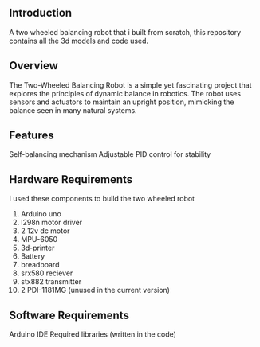 **Introduction**
------------------
A two wheeled balancing robot that i built from scratch, this repository contains all the 3d models and code used.


**Overview**
---------------
  The Two-Wheeled Balancing Robot is a simple yet fascinating project that explores the principles of dynamic balance in robotics. The robot uses sensors and actuators to maintain an upright position, mimicking the balance seen in many natural systems.

**Features**
------------------------
  Self-balancing mechanism
  Adjustable PID control for stability

**Hardware Requirements**
---------------------------
I used these components to build the two wheeled robot

  1. Arduino uno
  2. l298n motor driver
  3. 2 12v dc motor
  4. MPU-6050
  5. 3d-printer
  6. Battery
  7. breadboard
  8. srx580 reciever
  9. stx882 transmitter 
  10. 2 PDI-1181MG (unused in the current version)


Software Requirements
---------------------
Arduino IDE 
Required libraries (written in the code)
